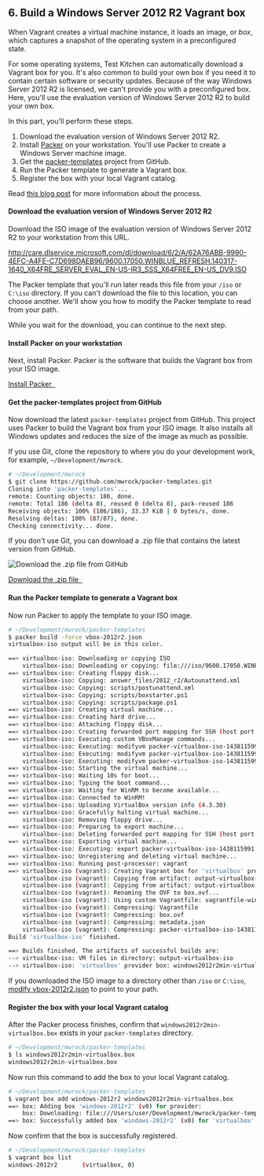 ## 6. Build a Windows Server 2012 R2 Vagrant box

When Vagrant creates a virtual machine instance, it loads an image, or _box_, which captures a snapshot of the operating system in a preconfigured state.

For some operating systems, Test Kitchen can automatically download a Vagrant box for you. It's also common to build your own box if you need it to contain certain software or security updates. Because of the way Windows Server 2012 R2 is licensed, we can't provide you with a preconfigured box. Here, you'll use the evaluation version of Windows Server 2012 R2 to build your own box.

In this part, you'll perform these steps.

1. Download the evaluation version of Windows Server 2012 R2.
1. Install [Packer](https://packer.io/) on your workstation. You'll use Packer to create a Windows Server machine image.
1. Get the [packer-templates](https://github.com/mwrock/packer-templates) project from GitHub.
1. Run the Packer template to generate a Vagrant box.
1. Register the box with your local Vagrant catalog.

Read [this blog post](http://www.hurryupandwait.io/blog/creating-windows-base-images-for-virtualbox-and-hyper-v-using-packer-boxstarter-and-vagrant) for more information about the process.

#### Download the evaluation version of Windows Server 2012 R2

Download the ISO image of the evaluation version of Windows Server 2012 R2 to your workstation from this URL.

<http://care.dlservice.microsoft.com/dl/download/6/2/A/62A76ABB-9990-4EFC-A4FE-C7D698DAEB96/9600.17050.WINBLUE_REFRESH.140317-1640_X64FRE_SERVER_EVAL_EN-US-IR3_SSS_X64FREE_EN-US_DV9.ISO>

The Packer template that you'll run later reads this file from your <code class="file-path">/iso</code> or <code class="file-path">C:\iso</code> directory. If you can't download the file to this location, you can choose another. We'll show you how to modify the Packer template to read from your path.

While you wait for the download, you can continue to the next step.

#### Install Packer on your workstation

Next, install Packer. Packer is the software that builds the Vagrant box from your ISO image.

<a class='accent-button radius' href='https://packer.io/downloads.html' target='_blank'>Install Packer&nbsp;&nbsp;<i class='fa fa-external-link'></i></a>

#### Get the packer-templates project from GitHub

Now download the latest `packer-templates` project from GitHub. This project uses Packer to build the Vagrant box from your ISO image. It also installs all Windows updates and reduces the size of the image as much as possible.

If you use Git, clone the repository to where you do your development work, for example, <code class="file-path">~/Development/mwrock</code>.

```bash
# ~/Development/mwrock
$ git clone https://github.com/mwrock/packer-templates.git
Cloning into 'packer-templates'...
remote: Counting objects: 186, done.
remote: Total 186 (delta 0), reused 0 (delta 0), pack-reused 186
Receiving objects: 100% (186/186), 33.37 KiB | 0 bytes/s, done.
Resolving deltas: 100% (87/87), done.
Checking connectivity... done.
```

If you don't use Git, you can download a .zip file that contains the latest version from GitHub.

![Download the .zip file from GitHub](misc/github_download_zip.png)

<a class='accent-button radius' href='https://github.com/mwrock/packer-templates' target='_blank'>Download the .zip file&nbsp;&nbsp;<i class='fa fa-external-link'></i></a>

#### Run the Packer template to generate a Vagrant box

Now run Packer to apply the template to your ISO image.

```bash
# ~/Development/mwrock/packer-templates
$ packer build -force vbox-2012r2.json
virtualbox-iso output will be in this color.

==> virtualbox-iso: Downloading or copying ISO
    virtualbox-iso: Downloading or copying: file:///iso/9600.17050.WINBLUE_REFRESH.140317-1640_X64FRE_SERVER_EVAL_EN-US-IR3_SSS_X64FREE_EN-US_DV9.ISO
==> virtualbox-iso: Creating floppy disk...
    virtualbox-iso: Copying: answer_files/2012_r2/Autounattend.xml
    virtualbox-iso: Copying: scripts/postunattend.xml
    virtualbox-iso: Copying: scripts/boxstarter.ps1
    virtualbox-iso: Copying: scripts/package.ps1
==> virtualbox-iso: Creating virtual machine...
==> virtualbox-iso: Creating hard drive...
==> virtualbox-iso: Attaching floppy disk...
==> virtualbox-iso: Creating forwarded port mapping for SSH (host port 4059)
==> virtualbox-iso: Executing custom VBoxManage commands...
    virtualbox-iso: Executing: modifyvm packer-virtualbox-iso-1438115991 --natpf1 guest_winrm,tcp,,55985,,5985
    virtualbox-iso: Executing: modifyvm packer-virtualbox-iso-1438115991 --memory 2048
    virtualbox-iso: Executing: modifyvm packer-virtualbox-iso-1438115991 --cpus 2
==> virtualbox-iso: Starting the virtual machine...
==> virtualbox-iso: Waiting 10s for boot...
==> virtualbox-iso: Typing the boot command...
==> virtualbox-iso: Waiting for WinRM to become available...
==> virtualbox-iso: Connected to WinRM!
==> virtualbox-iso: Uploading VirtualBox version info (4.3.30)
==> virtualbox-iso: Gracefully halting virtual machine...
    virtualbox-iso: Removing floppy drive...
==> virtualbox-iso: Preparing to export machine...
    virtualbox-iso: Deleting forwarded port mapping for SSH (host port 4059)
==> virtualbox-iso: Exporting virtual machine...
    virtualbox-iso: Executing: export packer-virtualbox-iso-1438115991 --output output-virtualbox-iso/packer-virtualbox-iso-1438115991.ovf
==> virtualbox-iso: Unregistering and deleting virtual machine...
==> virtualbox-iso: Running post-processor: vagrant
==> virtualbox-iso (vagrant): Creating Vagrant box for 'virtualbox' provider
    virtualbox-iso (vagrant): Copying from artifact: output-virtualbox-iso/packer-virtualbox-iso-1438115991-disk1.vmdk
    virtualbox-iso (vagrant): Copying from artifact: output-virtualbox-iso/packer-virtualbox-iso-1438115991.ovf
    virtualbox-iso (vagrant): Renaming the OVF to box.ovf...
    virtualbox-iso (vagrant): Using custom Vagrantfile: vagrantfile-windows.template
    virtualbox-iso (vagrant): Compressing: Vagrantfile
    virtualbox-iso (vagrant): Compressing: box.ovf
    virtualbox-iso (vagrant): Compressing: metadata.json
    virtualbox-iso (vagrant): Compressing: packer-virtualbox-iso-1438115991-disk1.vmdk
Build 'virtualbox-iso' finished.

==> Builds finished. The artifacts of successful builds are:
--> virtualbox-iso: VM files in directory: output-virtualbox-iso
--> virtualbox-iso: 'virtualbox' provider box: windows2012r2min-virtualbox.box
```

If you downloaded the ISO image to a directory other than <code class="file-path">/iso</code> or <code class="file-path">C:\iso</code>, [modify vbox-2012r2.json](https://github.com/mwrock/packer-templates/blob/8b4e62a014a571666a4534458426ff397932b330/vbox-2012r2.json#L49) to point to your path.

#### Register the box with your local Vagrant catalog

After the Packer process finishes, confirm that <code class="file-path">windows2012r2min-virtualbox.box</code> exists in your <code class="file-path">packer-templates</code> directory.

```bash
# ~/Development/mwrock/packer-templates
$ ls windows2012r2min-virtualbox.box
windows2012r2min-virtualbox.box
```

Now run this command to add the box to your local Vagrant catalog.

```bash
# ~/Development/mwrock/packer-templates
$ vagrant box add windows-2012r2 windows2012r2min-virtualbox.box
==> box: Adding box 'windows-2012r2' (v0) for provider:
    box: Downloading: file:///Users/user/Development/mwrock/packer-templates/windows2012r2min-virtualbox.box
==> box: Successfully added box 'windows-2012r2' (v0) for 'virtualbox'!
```

Now confirm that the box is successfully registered.

```bash
# ~/Development/mwrock/packer-templates
$ vagrant box list
windows-2012r2       (virtualbox, 0)
```
